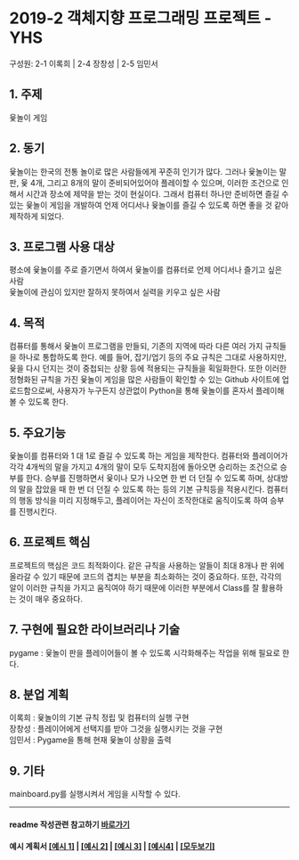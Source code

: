 # 2019-2 객체지향 프로그래밍 프로젝트 - **YHS**
구성원: 2-1 이록희 | 2-4 장창성 | 2-5 임민서

## 1. 주제
윷놀이 게임

## 2. 동기
 윷놀이는 한국의 전통 놀이로 많은 사람들에게 꾸준히 인기가 많다. 그러나 윷놀이는 말 판, 윷 4개, 그리고 8개의 말이 준비되어있어야 플레이할 수 있으며, 이러한 조건으로 인해서 시간과 장소에 제약을 받는 것이 현실이다. 그래서 컴퓨터 하나만 준비하면 즐길 수 있는 윷놀이 게임을 개발하여 언제 어디서나 윷놀이를 즐길 수 있도록 하면 좋을 것 같아 제작하게 되었다. 

## 3. 프로그램 사용 대상
평소에 윷놀이를 주로 즐기면서 하여서 윷놀이를 컴퓨터로 언제 어디서나 즐기고 싶은 사람<br>
윷놀이에 관심이 있지만 잘하지 못하여서 실력을 키우고 싶은 사람<br>

## 4. 목적
 컴퓨터를 통해서 윷놀이 프로그램을 만들되, 기존의 지역에 따라 다른 여러 가지 규칙들을 하나로 통합하도록 한다. 예를 들어, 잡기/업기 등의 주요 규칙은 그대로 사용하지만, 윷을 다시 던지는 것이 중첩되는 상황 등에 적용되는 규칙들을 획일화한다. 또한 이러한 정형화된 규칙을 가진 윷놀이 게임을 많은 사람들이 확인할 수 있는 Github 사이트에 업로드함으로써, 사용자가 누구든지 상관없이 Python을 통해 윷놀이를 혼자서 플레이해볼 수 있도록 한다.

## 5. 주요기능 
 윷놀이를 컴퓨터와 1 대 1로 즐길 수 있도록 하는 게임을 제작한다. 컴퓨터와 플레이어가 각각 4개씩의 말을 가지고 4개의 말이 모두 도착지점에 돌아오면 승리하는 조건으로 승부를 한다. 승부를 진행하면서 윷이나 모가 나오면 한 번 더 던질 수 있도록 하며, 상대방의 말을 잡았을 때 한 번 더 던질 수 있도록 하는 등의 기본 규칙등을 적용시킨다. 컴퓨터의 행동 방식을 미리 지정해두고, 플레이어는 자신이 조작한대로 움직이도록 하여 승부를 진행시킨다. 


## 6. 프로젝트 핵심
 프로젝트의 핵심은 코드 최적화이다. 같은 규칙을 사용하는 알들이 최대 8개나 판 위에 올라갈 수 있기 때문에 코드의 겹치는 부분을 최소화하는 것이 중요하다. 또한, 각각의 알이 이러한 규칙을 가지고 움직여야 하기 때문에 이러한 부분에서 Class를 잘 활용하는 것이 매우 중요하다.
 
## 7. 구현에 필요한 라이브러리나 기술
pygame : 윷놀이 판을 플레이어들이 볼 수 있도록 시각화해주는 작업을 위해 필요로 한다.

## 8. **분업 계획**
이록희 : 윷놀이의 기본 규칙 정립 및 컴퓨터의 실행 구현 <br>
장창성 : 플레이어에게 선택지를 받아 그것을 실행시키는 것을 구현 <br>
임민서 : Pygame을 통해 현재 윷놀이 상황을 출력 <br>

## 9. 기타
mainboard.py를 실행시켜서 게임을 시작할 수 있다.
<hr>

#### readme 작성관련 참고하기 [바로가기](https://heropy.blog/2017/09/30/markdown/)

#### 예시 계획서 [[예시 1]](https://docs.google.com/document/d/1hcuGhTtmiTUxuBtr3O6ffrSMahKNhEj33woE02V-84U/edit?usp=sharing) | [[예시 2]](https://docs.google.com/document/d/1FmxTZvmrroOW4uZ34Xfyyk9ejrQNx6gtsB6k7zOvHYE/edit?usp=sharing) | [[예시 3]](https://github.com/goldmango328/2018-OOP-Python-Light) | [[예시4]](https://github.com/ssy05468/2018-OOP-Python-lightbulb) | [[모두보기]](https://github.com/kadragon/oop_project_ex/network/members)
